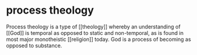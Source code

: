 # process theology

Process theology is a type of [[theology]] whereby an understanding of [[God]] is temporal as opposed to static and non-temporal, as is found in most major monotheistic [[religion]] today. God is a process of becoming as opposed to substance.
